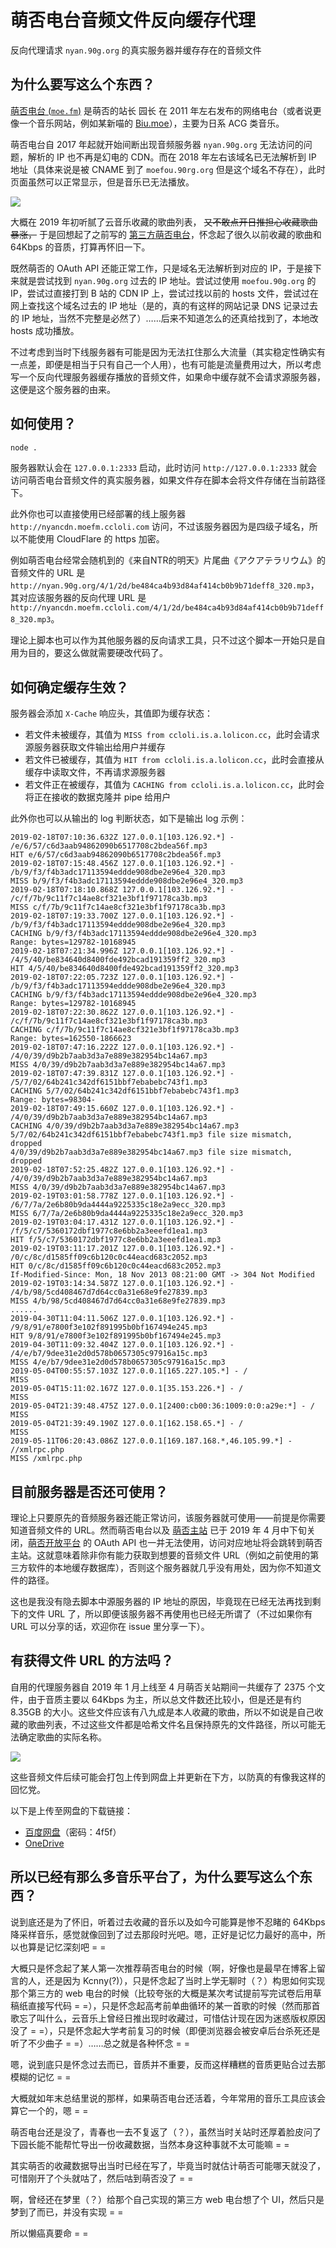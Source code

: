 # 萌否电台音频文件反向缓存代理

反向代理请求 `nyan.90g.org` 的真实服务器并缓存存在的音频文件


## 为什么要写这么个东西？

[萌否电台 (`moe.fm`)](http://moe.fm) 是萌否的站长 园长 在 2011 年左右发布的网络电台（或者说更像一个音乐网站，例如某新喵的 [Biu.moe](https://biu.moe)），主要为日系 ACG 类音乐。

萌否电台自 2017 年起就开始间断出现音频服务器 `nyan.90g.org` 无法访问的问题，解析的 IP 也不再是幻电的 CDN。而在 2018 年左右该域名已无法解析到 IP 地址（具体来说是被 CNAME 到了 `moefou.90rg.org` 但是这个域名不存在），此时页面虽然可以正常显示，但是音乐已无法播放。

![](https://user-images.githubusercontent.com/8115912/73596593-4f6ce380-455e-11ea-8d25-c8fb819e82e1.jpg)

大概在 2019 年初听腻了云音乐收藏的歌曲列表， ~~又不敢点开日推担心收藏歌曲暴涨，~~ 于是回想起了之前写的 [第三方萌否电台](https://github.com/ccloli/moefm-html5-project)，怀念起了很久以前收藏的歌曲和 64Kbps 的音质，打算再怀旧一下。

既然萌否的 OAuth API 还能正常工作，只是域名无法解析到对应的 IP，于是接下来就是尝试找到 `nyan.90g.org` 过去的 IP 地址。尝试过使用 `moefou.90g.org` 的 IP，尝试过直接打到 B 站的 CDN IP 上，尝试过找以前的 hosts 文件，尝试过在网上查找这个域名过去的 IP 地址（是的，真的有这样的网站记录 DNS 记录过去的 IP 地址，当然不完整是必然了）……后来不知道怎么的还真给找到了，本地改 hosts 成功播放。

不过考虑到当时下线服务器有可能是因为无法扛住那么大流量（其实稳定性确实有一点差，即便是相当于只有自己一个人用），也有可能是流量费用过大，所以考虑写一个反向代理服务器缓存播放的音频文件，如果命中缓存就不会请求源服务器，这便是这个服务器的由来。


## 如何使用？

```sh
node .
```

服务器默认会在 `127.0.0.1:2333` 启动，此时访问 `http://127.0.0.1:2333` 就会访问萌否电台音频文件的真实服务器，如果文件存在脚本会将文件存储在当前路径下。

此外你也可以直接使用已经部署的线上服务器 `http://nyancdn.moefm.ccloli.com` 访问，不过该服务器因为是四级子域名，所以不能使用 CloudFlare 的 https 加密。

例如萌否电台经常会随机到的《来自NTR的明天》片尾曲《アクアテラリウム》的音频文件的 URL 是 `http://nyan.90g.org/4/1/2d/be484ca4b93d84af414cb0b9b71deff8_320.mp3`，其对应该服务器的反向代理 URL 是 `http://nyancdn.moefm.ccloli.com/4/1/2d/be484ca4b93d84af414cb0b9b71deff8_320.mp3`。

理论上脚本也可以作为其他服务器的反向请求工具，只不过这个脚本一开始只是自用为目的，要这么做就需要硬改代码了。


## 如何确定缓存生效？

服务器会添加 `X-Cache` 响应头，其值即为缓存状态：

- 若文件未被缓存，其值为 `MISS from ccloli.is.a.lolicon.cc`，此时会请求源服务器获取文件输出给用户并缓存
- 若文件已被缓存，其值为 `HIT from ccloli.is.a.lolicon.cc`，此时会直接从缓存中读取文件，不再请求源服务器
- 若文件正在被缓存，其值为 `CACHING from ccloli.is.a.lolicon.cc`，此时会将正在接收的数据克隆并 pipe 给用户

此外你也可以从输出的 log 判断状态，如下是输出 log 示例：

```
2019-02-18T07:10:36.632Z 127.0.0.1[103.126.92.*] - /e/6/57/c6d3aab94862090b6517708c2bdea56f.mp3
HIT e/6/57/c6d3aab94862090b6517708c2bdea56f.mp3
2019-02-18T07:15:48.456Z 127.0.0.1[103.126.92.*] - /b/9/f3/f4b3adc17113594eddde908dbe2e96e4_320.mp3
MISS b/9/f3/f4b3adc17113594eddde908dbe2e96e4_320.mp3
2019-02-18T07:18:10.868Z 127.0.0.1[103.126.92.*] - /c/f/7b/9c11f7c14ae8cf321e3bf1f97178ca3b.mp3
MISS c/f/7b/9c11f7c14ae8cf321e3bf1f97178ca3b.mp3
2019-02-18T07:19:33.700Z 127.0.0.1[103.126.92.*] - /b/9/f3/f4b3adc17113594eddde908dbe2e96e4_320.mp3
CACHING b/9/f3/f4b3adc17113594eddde908dbe2e96e4_320.mp3
Range: bytes=129782-10168945
2019-02-18T07:21:34.996Z 127.0.0.1[103.126.92.*] - /4/5/40/be834640d8400fde492bcad191359ff2_320.mp3
HIT 4/5/40/be834640d8400fde492bcad191359ff2_320.mp3
2019-02-18T07:22:05.723Z 127.0.0.1[103.126.92.*] - /b/9/f3/f4b3adc17113594eddde908dbe2e96e4_320.mp3
CACHING b/9/f3/f4b3adc17113594eddde908dbe2e96e4_320.mp3
Range: bytes=129782-10168945
2019-02-18T07:22:30.862Z 127.0.0.1[103.126.92.*] - /c/f/7b/9c11f7c14ae8cf321e3bf1f97178ca3b.mp3
CACHING c/f/7b/9c11f7c14ae8cf321e3bf1f97178ca3b.mp3
Range: bytes=162550-1866623
2019-02-18T07:47:16.222Z 127.0.0.1[103.126.92.*] - /4/0/39/d9b2b7aab3d3a7e889e382954bc14a67.mp3
MISS 4/0/39/d9b2b7aab3d3a7e889e382954bc14a67.mp3
2019-02-18T07:47:39.831Z 127.0.0.1[103.126.92.*] - /5/7/02/64b241c342df6151bbf7ebabebc743f1.mp3
CACHING 5/7/02/64b241c342df6151bbf7ebabebc743f1.mp3
Range: bytes=98304-
2019-02-18T07:49:15.660Z 127.0.0.1[103.126.92.*] - /4/0/39/d9b2b7aab3d3a7e889e382954bc14a67.mp3
CACHING 4/0/39/d9b2b7aab3d3a7e889e382954bc14a67.mp3
5/7/02/64b241c342df6151bbf7ebabebc743f1.mp3 file size mismatch, dropped
4/0/39/d9b2b7aab3d3a7e889e382954bc14a67.mp3 file size mismatch, dropped
2019-02-18T07:52:25.482Z 127.0.0.1[103.126.92.*] - /4/0/39/d9b2b7aab3d3a7e889e382954bc14a67.mp3
MISS 4/0/39/d9b2b7aab3d3a7e889e382954bc14a67.mp3
2019-02-19T03:01:58.778Z 127.0.0.1[103.126.92.*] - /6/7/7a/2e6b80b9da4444a9225335c18e2a9ecc_320.mp3
MISS 6/7/7a/2e6b80b9da4444a9225335c18e2a9ecc_320.mp3
2019-02-19T03:04:17.431Z 127.0.0.1[103.126.92.*] - /f/5/c7/5360172dbf1977c8e6bb2a3eeefd1ea1.mp3
HIT f/5/c7/5360172dbf1977c8e6bb2a3eeefd1ea1.mp3
2019-02-19T03:11:17.201Z 127.0.0.1[103.126.92.*] - /0/c/8c/d1585ff09c6b120c0c44eacd683c2052.mp3
HIT 0/c/8c/d1585ff09c6b120c0c44eacd683c2052.mp3
If-Modified-Since: Mon, 18 Nov 2013 08:21:00 GMT -> 304 Not Modified
2019-02-19T03:14:34.587Z 127.0.0.1[103.126.92.*] - /4/b/98/5cd408467d7d64cc0a31e68e9fe27839.mp3
MISS 4/b/98/5cd408467d7d64cc0a31e68e9fe27839.mp3
......
2019-04-30T11:04:11.506Z 127.0.0.1[103.126.92.*] - /9/8/91/e7800f3e102f891995b0bf167494e245.mp3
HIT 9/8/91/e7800f3e102f891995b0bf167494e245.mp3
2019-04-30T11:09:32.404Z 127.0.0.1[103.126.92.*] - /4/e/b7/9dee31e2d0d578b0657305c97916a15c.mp3
MISS 4/e/b7/9dee31e2d0d578b0657305c97916a15c.mp3
2019-05-04T00:55:57.103Z 127.0.0.1[165.227.105.*] - /
MISS 
2019-05-04T15:11:02.167Z 127.0.0.1[35.153.226.*] - /
MISS 
2019-05-04T21:39:48.475Z 127.0.0.1[2400:cb00:36:1009:0:0:a29e:*] - /
MISS 
2019-05-04T21:39:49.190Z 127.0.0.1[162.158.65.*] - /
MISS 
2019-05-11T06:20:43.086Z 127.0.0.1[169.187.168.*,46.105.99.*] - //xmlrpc.php
MISS /xmlrpc.php
```

## 目前服务器是否还可使用？

理论上只要原先的音频服务器还能正常访问，该服务器就可使用——前提是你需要知道音频文件的 URL。然而萌否电台以及 [萌否主站](http://moefou.org) 已于 2019 年 4 月中下旬关闭，[萌否开放平台](http://open.moefou.org) 的 OAuth API 也一并无法使用，访问对应地址将会跳转到萌否主站。这就意味着除非你有能力获取到想要的音频文件 URL（例如之前使用的第三方软件的本地缓存数据库），否则这个服务器就几乎没有用处，因为你不知道文件的路径。

这也是我没有隐去脚本中源服务器的 IP 地址的原因，毕竟现在已经无法再找到剩下的文件 URL 了，所以即便该服务器不再使用也已经无所谓了（不过如果你有 URL 可以分享的话，欢迎你在 issue 里分享一下）。


## 有获得文件 URL 的方法吗？

自用的代理服务器自 2019 年 1 月上线至 4 月萌否关站期间一共缓存了 2375 个文件，由于音质主要以 64Kbps 为主，所以总文件数还比较小，但是还是有约 8.35GB 的大小。这些文件应该有八九成是本人收藏的歌曲，所以不如说是自己收藏的歌曲列表，不过这些文件都是哈希文件名且保持原先的文件路径，所以可能无法确定歌曲的实际名称。

![](https://ccloli.com/wp-content/uploads/2020/01/BOC1XVD7XVVSJ1KCGDVYH.png)

这些音频文件后续可能会打包上传到网盘上并更新在下方，以防真的有像我这样的回忆党。

以下是上传至网盘的下载链接：

- [百度网盘](https://pan.baidu.com/s/1VwyEZT9K36bA-6NJM2hTOQ#4f5f)（密码：4f5f）
- [OneDrive](https://whueducn-my.sharepoint.com/:f:/g/personal/ccloli_whu_edu_cn/EsVPpKeRhIBAn7uCxWoBy_gB73SuxnOLO7FeElGiHQTZVw?e=PJzxLd)

## 所以已经有那么多音乐平台了，为什么要写这么个东西？

说到底还是为了怀旧，听着过去收藏的音乐以及如今可能算是惨不忍睹的 64Kbps 降采样音乐，感觉就像回到了过去那段时光吧。嗯，正好是记忆力最好的高中，所以也算是记忆深刻吧 = =

大概只是怀念起了某人第一次推荐萌否电台的时候（啊，好像也是最早在博客上留言的人，还是因为 Kcnny(?)），只是怀念起了当时上学无聊时（？）构思如何实现那个第三方的 web 电台的时候（比较夸张的大概是某次考试提前写完试卷后用草稿纸直接写代码 = =），只是怀念起高考前单曲循环的某一首歌的时候（然而那首歌忘了叫什么，云音乐上曾经日推出现时收藏过，可惜估计现在因为迷惑版权原因没了 = =），只是怀念起大学考前复习的时候（即便浏览器会被安卓后台杀死还是听了不少曲子 = =）……总之就是各种怀念 = =

嗯，说到底只是怀念过去而已，音质并不重要，反而这样糟糕的音质更贴合过去那模糊的记忆 = =

大概就如年末总结里说的那样，如果萌否电台还活着，今年常用的音乐工具应该会算它一个的，嗯 = =

萌否电台还是没了，青春也一去不复返了（？），虽然当时关站时还厚着脸皮问了下园长能不能帮忙导出一份收藏数据，当然本身这种事就不太可能嘛 = =

其实萌否的收藏数据导出当时已经在写了，毕竟当时就估计萌否可能哪天就没了，可惜刚开了个头就咕了，然后咕到萌否没了 = =

啊，曾经还在梦里（？）给那个自己实现的第三方 web 电台想了个 UI，然后只是梦到了而已，并没有实现 = =

所以懒癌真要命 = =

